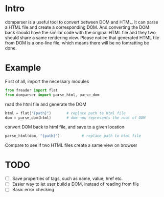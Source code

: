 # Intro
domparser is a useful tool to convert between DOM and HTML. It can parse a HTML file and create a corresponding DOM. And converting the DOM back should have the similar code with the original HTML file and they two should share a same rendering view. Please notice that generated HTML file from DOM is a one-line file, which means there will be no fomratting be done.


# Example
First of all, import the necessary modules
```python
from freader import flat
from domparser import parse_html, parse_dom
```
read the html file and generate the DOM
```python
html = flat("{path}")       # replace path to html file
dom = parse_dom(html)       # dom now represents the root of DOM
```
convert DOM back to html file, and save to a given location
```python
parse_html(dom, "{path}")          # replace path to html file
```
Compare to see if two HTML files create a same view on browser


# TODO
- [ ] Save properties of tags, such as name, value, href etc.
- [ ] Easier way to let user build a DOM, instead of reading from file
- [ ] Basic error checking
